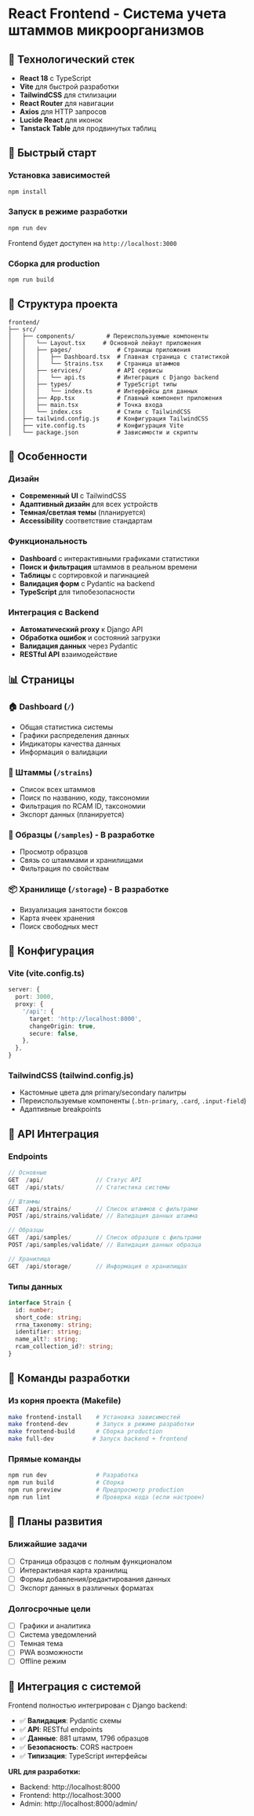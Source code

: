 # React Frontend - Система учета штаммов микроорганизмов

## 🎨 Технологический стек

- **React 18** с TypeScript
- **Vite** для быстрой разработки
- **TailwindCSS** для стилизации
- **React Router** для навигации
- **Axios** для HTTP запросов
- **Lucide React** для иконок
- **Tanstack Table** для продвинутых таблиц

## 🚀 Быстрый старт

### Установка зависимостей
```bash
npm install
```

### Запуск в режиме разработки
```bash
npm run dev
```
Frontend будет доступен на `http://localhost:3000`

### Сборка для production
```bash
npm run build
```

## 📁 Структура проекта

```
frontend/
├── src/
│   ├── components/         # Переиспользуемые компоненты
│   │   └── Layout.tsx     # Основной лейаут приложения
│   │   ├── pages/             # Страницы приложения
│   │   │   ├── Dashboard.tsx  # Главная страница с статистикой
│   │   │   └── Strains.tsx    # Страница штаммов
│   │   ├── services/          # API сервисы
│   │   │   └── api.ts         # Интеграция с Django backend
│   │   ├── types/             # TypeScript типы
│   │   │   └── index.ts       # Интерфейсы для данных
│   │   ├── App.tsx            # Главный компонент приложения
│   │   ├── main.tsx           # Точка входа
│   │   └── index.css          # Стили с TailwindCSS
│   ├── tailwind.config.js     # Конфигурация TailwindCSS
│   ├── vite.config.ts         # Конфигурация Vite
│   └── package.json           # Зависимости и скрипты
```

## 🌟 Особенности

### Дизайн
- **Современный UI** с TailwindCSS
- **Адаптивный дизайн** для всех устройств
- **Темная/светлая темы** (планируется)
- **Accessibility** соответствие стандартам

### Функциональность
- **Dashboard** с интерактивными графиками статистики
- **Поиск и фильтрация** штаммов в реальном времени
- **Таблицы** с сортировкой и пагинацией
- **Валидация форм** с Pydantic на backend
- **TypeScript** для типобезопасности

### Интеграция с Backend
- **Автоматический proxy** к Django API
- **Обработка ошибок** и состояний загрузки
- **Валидация данных** через Pydantic
- **RESTful API** взаимодействие

## 📊 Страницы

### 🏠 Dashboard (`/`)
- Общая статистика системы
- Графики распределения данных
- Индикаторы качества данных
- Информация о валидации

### 🦠 Штаммы (`/strains`)
- Список всех штаммов
- Поиск по названию, коду, таксономии
- Фильтрация по RCAM ID, таксономии
- Экспорт данных (планируется)

### 🧪 Образцы (`/samples`) - В разработке
- Просмотр образцов
- Связь со штаммами и хранилищами
- Фильтрация по свойствам

### 📦 Хранилище (`/storage`) - В разработке
- Визуализация занятости боксов
- Карта ячеек хранения
- Поиск свободных мест

## 🔧 Конфигурация

### Vite (vite.config.ts)
```typescript
server: {
  port: 3000,
  proxy: {
    '/api': {
      target: 'http://localhost:8000',
      changeOrigin: true,
      secure: false,
    },
  },
}
```

### TailwindCSS (tailwind.config.js)
- Кастомные цвета для primary/secondary палитры
- Переиспользуемые компоненты (`.btn-primary`, `.card`, `.input-field`)
- Адаптивные breakpoints

## 🎯 API Интеграция

### Endpoints
```typescript
// Основные
GET  /api/               // Статус API
GET  /api/stats/         // Статистика системы

// Штаммы
GET  /api/strains/       // Список штаммов с фильтрами
POST /api/strains/validate/ // Валидация данных штамма

// Образцы
GET  /api/samples/       // Список образцов с фильтрами  
POST /api/samples/validate/ // Валидация данных образца

// Хранилища
GET  /api/storage/       // Информация о хранилищах
```

### Типы данных
```typescript
interface Strain {
  id: number;
  short_code: string;
  rrna_taxonomy: string;
  identifier: string;
  name_alt?: string;
  rcam_collection_id?: string;
}
```

## 🚀 Команды разработки

### Из корня проекта (Makefile)
```bash
make frontend-install    # Установка зависимостей
make frontend-dev        # Запуск в режиме разработки
make frontend-build      # Сборка production
make full-dev           # Запуск backend + frontend
```

### Прямые команды
```bash
npm run dev              # Разработка
npm run build            # Сборка
npm run preview          # Предпросмотр production
npm run lint             # Проверка кода (если настроен)
```

## 🔮 Планы развития

### Ближайшие задачи
- [ ] Страница образцов с полным функционалом
- [ ] Интерактивная карта хранилищ
- [ ] Формы добавления/редактирования данных
- [ ] Экспорт данных в различных форматах

### Долгосрочные цели
- [ ] Графики и аналитика
- [ ] Система уведомлений
- [ ] Темная тема
- [ ] PWA возможности
- [ ] Offline режим

## 🤝 Интеграция с системой

Frontend полностью интегрирован с Django backend:
- ✅ **Валидация**: Pydantic схемы
- ✅ **API**: RESTful endpoints
- ✅ **Данные**: 881 штамм, 1796 образцов
- ✅ **Безопасность**: CORS настроен
- ✅ **Типизация**: TypeScript интерфейсы

**URL для разработки:**
- Backend: http://localhost:8000
- Frontend: http://localhost:3000
- Admin: http://localhost:8000/admin/
